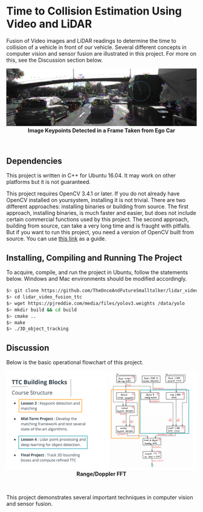 # Time to Collision Estimation Using Video and LiDAR

Fusion of Video images and LiDAR readings to determine the time to collision of a vehicle in front of our vehicle.  Several different concepts in computer vision and sensor fusion are illustrated in this project.  For more on this, see the Discussion section below.

<p align="center">
<img src="https://github.com/TheOnceAndFutureSmalltalker/lidar_video_fusion_ttc/blob/master/images/draggedimage-1.png"  /><br /><b>Image Keypoints Detected in a Frame Taken from Ego Car</b></p>
<br />

## Dependencies

This project is written in C++ for Ubuntu 16.04.  It may work on other platforms but it is not guaranteed.

This project requires OpenCV 3.4.1 or later.  If you do not already have OpenCV installed on yoursystem, installing it is not trivial.  There are two different approaches:  installing binaries or building from source.  The first approach, installing binaries, is much faster and easier, but does not include certain commercial functions used by this project.  The second approach, building from source, can take a very long time and is fraught with pitfalls.  But if you want to run this project, you need a version of OpenCV built from source.  You can use [this link](https://www.learnopencv.com/install-opencv3-on-ubuntu/) as a guide.

## Installing, Compiling and Running The Project

To acquire, compile, and run the project in Ubuntu, follow the statements below.  Windows and Mac environments should be modified accordingly.

```bash
$> git clone https://github.com/TheOnceAndFutureSmalltalker/lidar_video_fusion_ttc.git
$> cd lidar_video_fusion_ttc
$> wget https://pjreddie.com/media/files/yolov3.weights /data/yolo
$> mkdir build && cd build
$> cmake ..
$> make
$> ./3D_object_tracking 
```

## Discussion

Below is the basic operational flowchart of this project.

<p align="center">
<img src="https://github.com/TheOnceAndFutureSmalltalker/lidar_video_fusion_ttc/blob/master/images/course_code_structure.png"  /><br /><b>Range/Doppler FFT</b></p>
<br />

This project demonstrates several important techniques in computer vision and sensor fusion.


